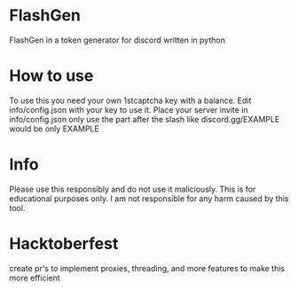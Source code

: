 # FlashGen
FlashGen in a token generator for discord written in python

# How to use

To use this you need your own 1stcaptcha key with a balance.
Edit info/config.json with your key to use it.
Place your server invite in info/config.json
only use the part after the slash like discord.gg/EXAMPLE would be only EXAMPLE

# Info

Please use this responsibly and do not use it maliciously. This is for educational purposes only.
I am not responsible for any harm caused by this tool. 

# Hacktoberfest
create pr's to implement proxies, threading, and more features to make this more efficient

